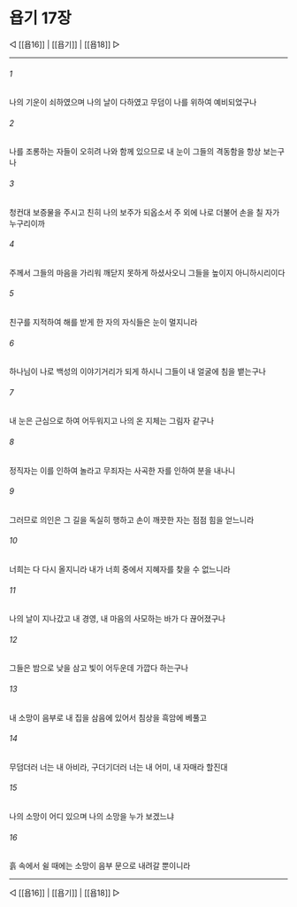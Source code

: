# 욥기 17장

◁ [[욥16]] | [[욥기]] | [[욥18]] ▷
***

###### 1
나의 기운이 쇠하였으며 나의 날이 다하였고 무덤이 나를 위하여 예비되었구나

###### 2
나를 조롱하는 자들이 오히려 나와 함께 있으므로 내 눈이 그들의 격동함을 항상 보는구나

###### 3
청컨대 보증물을 주시고 친히 나의 보주가 되옵소서 주 외에 나로 더불어 손을 칠 자가 누구리이까

###### 4
주께서 그들의 마음을 가리워 깨닫지 못하게 하셨사오니 그들을 높이지 아니하시리이다

###### 5
친구를 지적하여 해를 받게 한 자의 자식들은 눈이 멀지니라

###### 6
하나님이 나로 백성의 이야기거리가 되게 하시니 그들이 내 얼굴에 침을 뱉는구나

###### 7
내 눈은 근심으로 하여 어두워지고 나의 온 지체는 그림자 같구나

###### 8
정직자는 이를 인하여 놀라고 무죄자는 사곡한 자를 인하여 분을 내나니

###### 9
그러므로 의인은 그 길을 독실히 행하고 손이 깨끗한 자는 점점 힘을 얻느니라

###### 10
너희는 다 다시 올지니라 내가 너희 중에서 지혜자를 찾을 수 없느니라

###### 11
나의 날이 지나갔고 내 경영, 내 마음의 사모하는 바가 다 끊어졌구나

###### 12
그들은 밤으로 낮을 삼고 빛이 어두운데 가깝다 하는구나

###### 13
내 소망이 음부로 내 집을 삼음에 있어서 침상을 흑암에 베풀고

###### 14
무덤더러 너는 내 아비라, 구더기더러 너는 내 어미, 내 자매라 할진대

###### 15
나의 소망이 어디 있으며 나의 소망을 누가 보겠느냐

###### 16
흙 속에서 쉴 때에는 소망이 음부 문으로 내려갈 뿐이니라

***
◁ [[욥16]] | [[욥기]] | [[욥18]] ▷